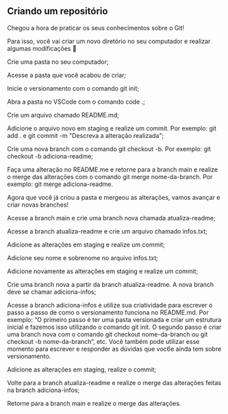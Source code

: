 ## Criando um repositório

Chegou a hora de praticar os seus conhecimentos sobre o Git!

Para isso, você vai criar um novo diretório no seu computador e realizar algumas modificações 🤩

Crie uma pasta no seu computador;

Acesse a pasta que você acabou de criar;

Inicie o versionamento com o comando git init;

Abra a pasta no VSCode com o comando code .;

Crie um arquivo chamado README.md;

Adicione o arquivo novo em staging e realize um commit. Por exemplo: git add . e git commit -m "Descreva a alteração realizada";

Crie uma nova branch com o comando git checkout -b. Por exemplo: git checkout -b adiciona-readme;

Faça uma alteração no README.me e retorne para a branch main e realize o merge das alterações com o comando git merge nome-da-branch. Por exemplo: git merge adiciona-readme.



   Agora que você já criou a pasta e mergeou as alterações, vamos avançar e criar novas branches!



Acesse a branch main e crie uma branch nova chamada atualiza-readme;

Acesse a branch atualiza-readme e crie um arquivo chamado infos.txt;

Adicione as alterações em staging e realize um commit;

Adicione seu nome e sobrenome no arquivo infos.txt;

Adicione novamente as alterações em staging e realize um commit;

Crie uma branch nova a partir da branch atualiza-readme. A nova branch deve se chamar adiciona-infos;

Acesse a branch adiciona-infos e utilize sua criatividade para escrever o passo a passo de como o versionamento funciona no README.md. Por exemplo: “O primeiro passo é ter uma pasta versionada e criar um estrutura inicial e fazemos isso utilizando o comando git init. O segundo passo é criar uma branch nova com o comando git checkout nome-da-branch ou git checkout -b nome-da-branch“, etc. Você também pode utilizar esse momento para escrever e responder as dúvidas que voc6e ainda tem sobre versionamento.

Adicione as alterações em staging, realize o commit;

Volte para a branch atualiza-readme e realize o merge das alterações feitas na branch adiciona-infos;

Retorne para a branch main e realize o merge das alterações.

